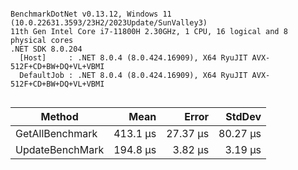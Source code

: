 ```

BenchmarkDotNet v0.13.12, Windows 11 (10.0.22631.3593/23H2/2023Update/SunValley3)
11th Gen Intel Core i7-11800H 2.30GHz, 1 CPU, 16 logical and 8 physical cores
.NET SDK 8.0.204
  [Host]     : .NET 8.0.4 (8.0.424.16909), X64 RyuJIT AVX-512F+CD+BW+DQ+VL+VBMI
  DefaultJob : .NET 8.0.4 (8.0.424.16909), X64 RyuJIT AVX-512F+CD+BW+DQ+VL+VBMI


```
| Method          | Mean     | Error    | StdDev   |
|---------------- |---------:|---------:|---------:|
| GetAllBenchmark | 413.1 μs | 27.37 μs | 80.27 μs |
| UpdateBenchMark | 194.8 μs |  3.82 μs |  3.19 μs |
